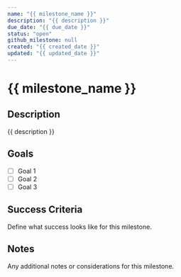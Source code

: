 ```yaml
---
name: "{{ milestone_name }}"
description: "{{ description }}"
due_date: "{{ due_date }}"
status: "open"
github_milestone: null
created: "{{ created_date }}"
updated: "{{ updated_date }}"
---
```


# {{ milestone_name }}

## Description

{{ description }}

## Goals

- [ ] Goal 1
- [ ] Goal 2
- [ ] Goal 3

## Success Criteria

Define what success looks like for this milestone.

## Notes

Any additional notes or considerations for this milestone.